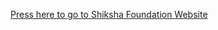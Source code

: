 <a href="http://shikshafoundatio.byethost7.com/">Press here to go to Shiksha Foundation Website</a>
